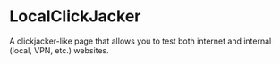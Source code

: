 # LocalClickJacker
A clickjacker-like page that allows you to test both internet and internal (local, VPN, etc.) websites.
